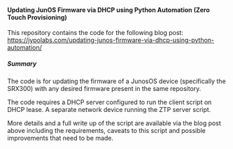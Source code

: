 #### Updating JunOS Firmware via DHCP using Python Automation (Zero Touch Provisioning) ####

This repository contains the code for the following blog post:
https://jypolabs.com/updating-junos-firmware-via-dhcp-using-python-automation/

##### Summary #####

The code is for updating the firmware of a JunosOS device (specifically the SRX300) with any desired firmware present in the same repository.

The code requires a DHCP server configured to run the client script on DHCP lease. A separate network device running the ZTP server script.

More details and a full write up of the script are available via the blog post above including the requirements, caveats to this script and possible improvements that need to be made.
